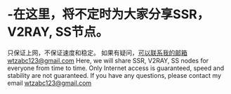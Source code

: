 # -在这里，将不定时为大家分享SSR，V2RAY, SS节点。
只保证上网，不保证速度和稳定。
如果有疑问，可以联系我的邮箱wtzabc123@gmail.com
Here, we will share SSR, V2RAY, SS nodes for everyone from time to time.
Only Internet access is guaranteed, speed and stability are not guaranteed.
If you have any questions, please contact my email wtzabc123@gmail.com
